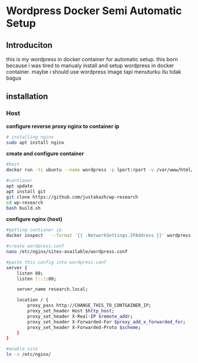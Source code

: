 #  Wordpress Docker Semi Automatic Setup 
## Introduciton
this is my wordpress in docker container for automatic setup. this born because i was tired to manualy install and setup wordpress in docker container. maybe i should use wordpress image tapi menuturku itu tidak bagus

## installation 

### Host 
**configure reverse proxy nginx to container ip** 
```bash
# installing nginx
sudo apt install nginx
```

**create and configure container**
```bash
#host
docker run -ti ubuntu --name wordpress -p lport:rport -v /var/www/html/:/var/www/html/wordpress ubuntu /bin/bash

#contianer
apt update
apt install git
git clone https://github.com/justakazh/wp-research
cd wp-research
bash build.sh
```

**configure nginx (host)**
```bash
#getting contianer ip
docker inspect   --format '{{ .NetworkSettings.IPAddress }}' wordpress

#create wordpress.conf
nano /etc/nginx/sites-available/wordpress.conf

#paste this config into wordpress.conf
server {
    listen 80;
    listen [::]:80;

    server_name research.local;

    location / {
        proxy_pass http://CHANGE_THIS_TO_CONTGAINER_IP; 
        proxy_set_header Host $http_host;
        proxy_set_header X-Real-IP $remote_addr;
        proxy_set_header X-Forwarded-For $proxy_add_x_forwarded_for;
        proxy_set_header X-Forwarded-Proto $scheme;
    }
}

#enable site
ln -s /etc/nginx/
```
